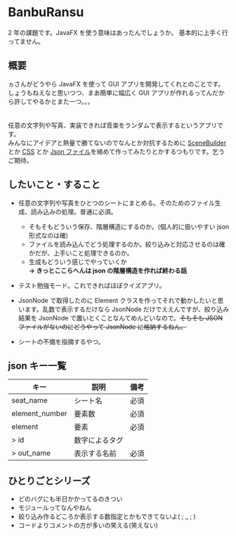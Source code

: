 # BanbuRansu

2 年の課題です。JavaFX を使う意味はあったんでしょうか。
基本的に上手く行ってません。

## 概要

ヵさんがどうやら JavaFX を使って GUI アプリを開発してくれとのことです。
しょうもねえなと思いつつ、まあ簡単に幅広く GUI アプリが作れるってんだから許してやるかとまた一つ。。。<br><br><br>
任意の文字列や写真、実装できれば音楽をランダムで表示するというアプリです。<br>
みんなにアイデアと熱量で勝てないのでなんとか対抗するために [SceneBuilder](https://www.tuyano.com/index3?id=12496003)とか [CSS](https://wa3.i-3-i.info/word11298.html) とか [Json ファイル](https://wa3.i-3-i.info/word13798.html)を絡めて作ってみたりとかするつもりです。乞うご期待。

## したいこと・すること

- 任意の文字列や写真をひとつのシートにまとめる。そのためのファイル生成、読み込みの処理。普通に必須。

  - そもそもどういう保存、階層構造にするのか。(個人的に扱いやすい json 形式なのは確)
  - ファイルを読み込んでどう処理するのか。絞り込みと対応させるのは確かだが、上手いこと処理できるのか。
  - 生成もどういう感じでやっていくか
    <br>**→ きっとここらへんは json の階層構造を作れば終わる話**

- テスト勉強モード。これできればほぼクイズアプリ。
- JsonNode で取得したのに Element クラスを作ってそれで動かしたいと思います。乱数で表示するだけなら JsonNode だけでええんですが、絞り込み結果を JsonNode で置いとくことなんてめんどいなので。~~そもそも JSON ファイルがないのにどうやって JsonNode に格納するねん。~~
- シートの不備を指摘するやつ。

## json キー一覧

| キー           | 説明           | 備考 |
| -------------- | -------------- | ---- |
| seat_name      | シート名       | 必須 |
| element_number | 要素数         | 必須 |
| element        | 要素           | 必須 |
| > id           | 数字によるタグ |      |
| > out_name     | 表示する名前   | 必須 |

## ひとりごとシリーズ

- どのバグにも半日かかってるのきつい
- モジュールってなんやねん
- 絞り込み作るどころか表示する数指定とかもできてないよ( ; \_ ; )
- コードよりコメントの方が多いの笑える(笑えない)
